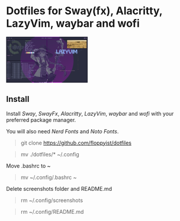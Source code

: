 # Dotfiles for Sway(fx), Alacritty, LazyVim, waybar and wofi

<p>
    <img src="screenshots/screenshot.png" width="220" />
</p>

## Install

Install *Sway*, *SwayFx*, *Alacritty*, *LazyVim*, *waybar* and *wofi* with your preferred package manager.

You will also need *Nerd Fonts* and *Noto Fonts*.

> git clone https://github.com/floppyist/dotfiles

> mv ./dotfiles/* ~/.config

Move .bashrc to ~

> mv ~/.config/.bashrc ~

Delete screenshots folder and README.md

> rm ~/.config/screenshots

> rm ~/.config/README.md
